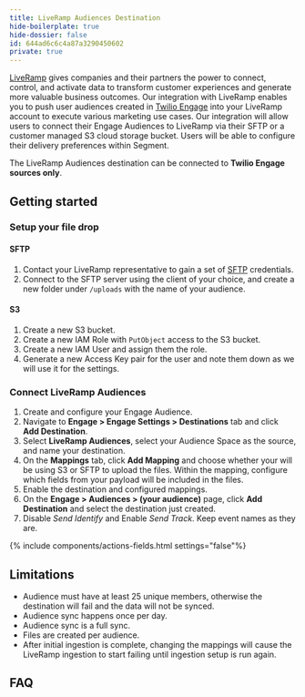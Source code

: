 ```yaml
---
title: LiveRamp Audiences Destination
hide-boilerplate: true
hide-dossier: false
id: 644ad6c6c4a87a3290450602
private: true
---
```


[LiveRamp](https://liveramp.com/) gives companies and their partners the power to connect, control, and activate data to transform customer experiences and generate more valuable business outcomes. Our integration with LiveRamp enables you to push user audiences created in [Twilio Engage](https://www.twilio.com/en-us/engage) into your LiveRamp account to execute various marketing use cases.
Our integration will allow users to connect their Engage Audiences to LiveRamp via their SFTP or a customer managed S3 cloud storage bucket. Users will be able to configure their delivery preferences within Segment.

The LiveRamp Audiences destination can be connected to **Twilio Engage sources only**. 

## Getting started

### Setup your file drop

#### SFTP
1. Contact your LiveRamp representative to gain a set of [SFTP](https://docs.liveramp.com/connect/en/upload-a-file-via-liveramp-s-sftp.html) credentials.
2. Connect to the SFTP server using the client of your choice, and create a new folder under `/uploads` with the name of your audience.

#### S3
1. Create a new S3 bucket.
2. Create a new IAM Role with `PutObject` access to the S3 bucket.
3. Create a new IAM User and assign them the role.
4. Generate a new Access Key pair for the user and note them down as we will use it for the settings.

### Connect LiveRamp Audiences
1. Create and configure your Engage Audience.
2. Navigate to **Engage > Engage Settings > Destinations** tab and click **Add Destination**.
3. Select **LiveRamp Audiences**, select your Audience Space as the source, and name your destination.
4. On the **Mappings** tab, click **Add Mapping** and choose whether your will be using S3 or SFTP to upload the files. Within the mapping, configure which fields from your payload will be included in the files.
5. Enable the destination and configured mappings.
6. On the **Engage > Audiences > (your audience)** page, click **Add Destination** and select the destination just created.
7. Disable *Send Identify* and Enable *Send Track*. Keep event names as they are.

{% include components/actions-fields.html settings="false"%}

## Limitations 

* Audience must have at least 25 unique members, otherwise the destination will fail and the data will not be synced.
* Audience sync happens once per day.
* Audience sync is a full sync.
* Files are created per audience.
* After initial ingestion is complete, changing the mappings will cause the LiveRamp ingestion to start failing until ingestion setup is run again.

## FAQ

